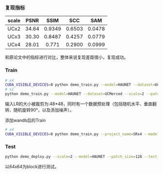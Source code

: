 ### 复现指标
|scale|PSNR|SSIM|SCC|SAM|
|:---:|:---:|:---:|:---:|:---:|
|UCx2|34.64|0.9349|0.6503|0.0478|
|UCx3|30.30|0.8487|0.4257|0.0779|
|UCx4|28.01|0.771|0.2900|0.0999|

和原论文中的指标进行对比，整体来说复现差距很小，复现成功。


### Train
```bash
# x4
CUDA_VISIBLE_DEVICES=0 python demo_train.py --model=HAUNET --dataset=UCMerced --scale=4 --patch_size=192 --ext=img --save=HAUNETx4_UCMerced 
# x2
python demo_train.py --model=HAUNET --dataset=UCMerced --scale=2 --patch_size=96 --ext=img --save=HAUNETx2_UCMerced
```
输入LR的大小被裁剪为:48*48，同时有一个数据预处理（包括随机水平、垂直翻转、随机旋转90°，以及添加噪声）。

添加wandb后的Train
```bash
# x4
CUDA_VISIBLE_DEVICES=0 python demo_train.py --project_name=SRx4 --model=HAUNET_V1 --dataset=UCMerced --scale=4 --patch_size=192 --ext=img --save=HAUNETV1x4_UCMerced 
```


### Test
```bash
python demo_deploy.py --scale=2 --model=HAUNET --patch_size=128 --test_block --pre_train=/home/wjq/wjqHD/RSISR/model-zoo/HAUNet_RSISR/experiment/HAUNETx2_UCMerced/model/model_best.pt --dir_data=/home/wjq/wjqHD/RSISR/datasets/HAUNet/UCMerced-dataset/test/LR_x2 --dir_out=/home/wjq/wjqHD/RSISR/HAUNet-wjq/experiment/HAUNETx4_UCMerced_debug/results
```
以64x64为block进行测试。